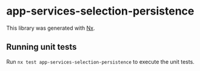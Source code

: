 # app-services-selection-persistence

This library was generated with [Nx](https://nx.dev).

## Running unit tests

Run `nx test app-services-selection-persistence` to execute the unit tests.
